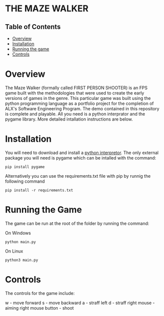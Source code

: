 # THE MAZE WALKER

## Table of Contents

- [Overview](#overview)
- [Installation](#installation)
- [Running the game](#running-the-game)
- [Controls](#controls)

# Overview
The Maze Walker (formally called FIRST PERSON SHOOTER) is an FPS game built with the methodologies that were used to create the early versions of games in the genre. This particular game was built using the python programming language as a portfolio project for the completion of ALX's Software Engineering Program. The demo contained in this repository is complete and playable. All you need is a python interprator and the pygame library. More detailed intallation instructions are below.

# Installation
You will need to download and install a [python interpretor](https://www.python.org/downloads/). The only external package you will need is pygame which can be intalled with the command:

```
pip install pygame
```

Alternatively you can use the requirements.txt file with pip by runnig the following command

```
pip install -r requirements.txt
```

# Running the Game
The game can be run at the root of the folder by running the command:

On Windows
```
python main.py
```

On Linux

```
python3 main.py
```

# Controls

The controls for the game include:

w - move forward
s - move backward
a - straff left
d - straff right
mouse - aiming
right mouse button - shoot